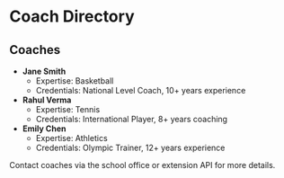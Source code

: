# Coach Directory

## Coaches
- **Jane Smith**
  - Expertise: Basketball
  - Credentials: National Level Coach, 10+ years experience
- **Rahul Verma**
  - Expertise: Tennis
  - Credentials: International Player, 8+ years coaching
- **Emily Chen**
  - Expertise: Athletics
  - Credentials: Olympic Trainer, 12+ years experience

Contact coaches via the school office or extension API for more details.
